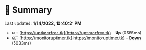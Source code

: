 # 📖 Summary
Last updated: **1/14/2022, 10:40:21 PM**

- `GET` [https://uptimerfree.tk](https://uptimerfree.tk) - **Up** (9555ms)
- `GET` [https://monitoruptimer.tk](https://monitoruptimer.tk) - **Down** (5033ms)
